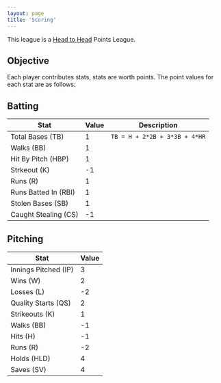 ```yaml
---
layout: page
title: 'Scoring'
---
```


This league is a [Head to Head](https://help.yahoo.com/kb/SLN6212.html) Points League.

Objective
---------

Each player contributes stats, stats are worth points. The point values for each stat are as follows:

Batting
-------

| Stat | Value | Description |
| ---- | ----- | ----------- |
| Total Bases (TB) |  1 | `TB = H + 2*2B + 3*3B + 4*HR` |
| Walks (BB) | 1 | |
| Hit By Pitch (HBP) | 1 | |
| Strkeout (K) | -1 | |
| Runs (R) | 1 | |
| Runs Batted In (RBI) | 1 | |
| Stolen Bases (SB) |  1 | |
| Caught Stealing (CS) |  -1 | |

Pitching
--------

| Stat | Value |
| ---- | ----- |
| Innings Pitched (IP) | 3 |
| Wins (W) | 2 |
| Losses (L) | -2 |
| Quality Starts (QS) | 2 |
| Strikeouts (K) | 1 |
| Walks (BB) | -1 |
| Hits (H) | -1 |
| Runs (R) | -2 |
| Holds (HLD) | 4 |
| Saves (SV) | 4 |
